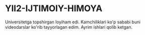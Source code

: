 # YII2-IJTIMOIY-HIMOYA
Universitetga topshirgan loyiham edi. Kamchiliklari ko'p sababi buni videodarslar ko'rib tayyorlagan edim. Ayrim ishlari qolib ketgan.
